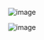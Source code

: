 ![image](https://github.com/user-attachments/assets/cef664bd-4f4f-4bd2-9748-30dfbfed6b92)

![image](https://github.com/user-attachments/assets/3a6aa30e-9e2f-42b8-a214-acd712c57f8b)
